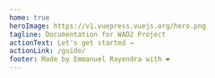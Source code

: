 ```yaml
---
home: true
heroImage: https://v1.vuepress.vuejs.org/hero.png
tagline: Documentation for WAD2 Project
actionText: Let's get started →
actionLink: /guide/
footer: Made by Emmanuel Rayendra with ❤️
---
```

